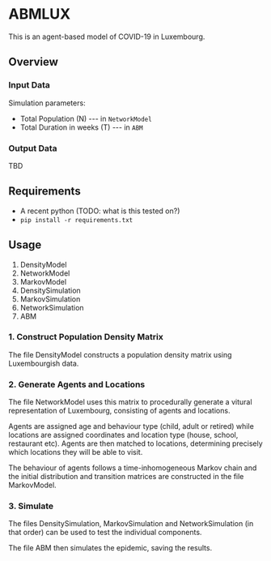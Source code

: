 # ABMLUX
This is an agent-based model of COVID-19 in Luxembourg.


## Overview

### Input Data

Simulation parameters:
 * Total Population (N) --- in `NetworkModel`
 * Total Duration in weeks (T) --- in `ABM`

### Output Data

TBD

## Requirements

 * A recent python (TODO: what is this tested on?)
 * `pip install -r requirements.txt`


## Usage

 1. DensityModel
 2. NetworkModel
 3. MarkovModel
 4. DensitySimulation
 5. MarkovSimulation
 6. NetworkSimulation
 7. ABM



### 1. Construct Population Density Matrix
The file DensityModel constructs a population density matrix using Luxembourgish data.

### 2. Generate Agents and Locations
The file NetworkModel uses this matrix to procedurally generate a vitural representation of Luxembourg, consisting of agents and locations.

 Agents are assigned age and behaviour type (child, adult or retired) while locations are assigned coordinates and location type (house, school, restaurant etc). Agents are then matched to locations, determining precisely which locations they will be able to visit.

The behaviour of agents follows a time-inhomogeneous Markov chain and the initial distribution and transition matrices are constructed in the file MarkovModel.

### 3. Simulate
The files DensitySimulation, MarkovSimulation and NetworkSimulation (in that order) can be used to test the individual components.

The file ABM then simulates the epidemic, saving the results.



